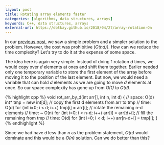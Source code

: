```yaml
---
layout: post
title: Rotating array elements faster
categories: [algorithms, data structures, arrays]
keywords: C++, data structures, arrays
external-url: https://dotkay.github.io/2018/04/27/array-rotation-On
---
```


In our [previous post](https://dotkay.github.io/2018/04/25/array-rotation), we saw a simple problem and a simpler solution to the problem. However, the cost was prohibitive (*O(nd))*. How can we reduce the time complexity? Let's try to do it at the expense of some space.

The idea here is again very simple. Instead of doing 1 rotation *d* times, we would copy over *d* elements at ones and shift them together. Earlier needed only one temporary variable to store the first element of the array before moving it to the position of the last element. But now, we would need a variable that can hold *d* elements as we are going to move *d* elements at once. So our space complexity has gone up from *O(1)* to *O(d)*.

{% highlight cpp %}
void rot_arr_by_d(int arr[], int n, int d)
{
  // space: O(d)
  int* tmp = new int[d];
  // copy the first d elements from arr to tmp
  // time: O(d)
  for (int i=0; i < d; i++)
    tmp[i] = arr[i];
  // rotate the remaining n-d elements
  // time: ~ O(n)
  for (int i=0; i < n-d; i++)
    arr[i] = arr[d+i];
  // fill the remaining from tmp
  // time: O(d)
  for (int i=0; i < d; i++)
    arr[n-d+i] = tmp[i];
}
{% endhighlight %}

Since we had have *d* less than *n* as the problem statement, *O(n)* would dominate and this would be a *O(n)* solution. Can we do better than this?

